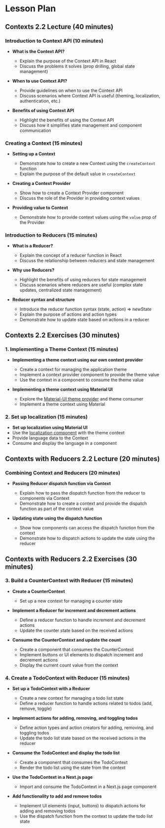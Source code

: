 # Lesson Plan

## Contexts 2.2 Lecture (40 minutes)

### Introduction to Context API (10 minutes)

- **What is the Context API?**

  - Explain the purpose of the Context API in React
  - Discuss the problems it solves (prop drilling, global state management)

- **When to use Context API?**

  - Provide guidelines on when to use the Context API
  - Discuss scenarios where Context API is useful (theming, localization, authentication, etc.)

- **Benefits of using Context API**
  - Highlight the benefits of using the Context API
  - Discuss how it simplifies state management and component communication

### Creating a Context (15 minutes)

- **Setting up a Context**

  - Demonstrate how to create a new Context using the `createContext` function
  - Explain the purpose of the default value in `createContext`

- **Creating a Context Provider**

  - Show how to create a Context Provider component
  - Discuss the role of the Provider in providing context values

- **Providing value to Context**
  - Demonstrate how to provide context values using the `value` prop of the Provider

### Introduction to Reducers (15 minutes)

- **What is a Reducer?**

  - Explain the concept of a reducer function in React
  - Discuss the relationship between reducers and state management

- **Why use Reducers?**

  - Highlight the benefits of using reducers for state management
  - Discuss scenarios where reducers are useful (complex state updates, centralized state management)

- **Reducer syntax and structure**
  - Introduce the reducer function syntax (state, action) => newState
  - Explain the purpose of actions and action types
  - Demonstrate how to update state based on actions in a reducer

## Contexts 2.2 Exercises (30 minutes)

### 1. Implementing a Theme Context (15 minutes)

- **Implementing a theme context using our own context provider**

  - Create a context for managing the application theme
  - Implement a context provider component to provide the theme value
  - Use the context in a component to consume the theme value

- **Implementing a theme context using Material UI**
  - Explore the [Material-UI theme provider](https://mui.com/material-ui/customization/theming/) and theme consumer
  - Implement a theme context using Material

### 2. Set up localization (15 minutes)

- **Set up localization using Material UI**
- Use the [localization component](https://mui.com/material-ui/guides/localization/) with the theme context
- Provide language data to the Context
- Consume and display the language in a component

## Contexts with Reducers 2.2 Lecture (20 minutes)

### Combining Context and Reducers (20 minutes)

- **Passing Reducer dispatch function via Context**

  - Explain how to pass the dispatch function from the reducer to components via Context
  - Demonstrate how to create a context and provide the dispatch function as part of the context value

- **Updating state using the dispatch function**
  - Show how components can access the dispatch function from the context
  - Demonstrate how to dispatch actions to update the state using the reducer

## Contexts with Reducers 2.2 Exercises (30 minutes)

### 3. Build a CounterContext with Reducer (15 minutes)

- **Create a CounterContext**

  - Set up a new context for managing a counter state

- **Implement a Reducer for increment and decrement actions**

  - Define a reducer function to handle increment and decrement actions
  - Update the counter state based on the received actions

- **Consume the CounterContext and update the count**
  - Create a component that consumes the CounterContext
  - Implement buttons or UI elements to dispatch increment and decrement actions
  - Display the current count value from the context

### 4. Create a TodoContext with Reducer (15 minutes)

- **Set up a TodoContext with a Reducer**

  - Create a new context for managing a todo list state
  - Define a reducer function to handle actions related to todos (add, remove, toggle)

- **Implement actions for adding, removing, and toggling todos**

  - Define action types and action creators for adding, removing, and toggling todos
  - Update the todo list state based on the received actions in the reducer

- **Consume the TodoContext and display the todo list**

  - Create a component that consumes the TodoContext
  - Render the todo list using the state from the context

- **Use the TodoContext in a Next.js page**

  - Import and consume the TodoContext in a Next.js page component

- **Add functionality to add and remove todos**
  - Implement UI elements (input, buttons) to dispatch actions for adding and removing todos
  - Use the dispatch function from the context to update the todo list state
